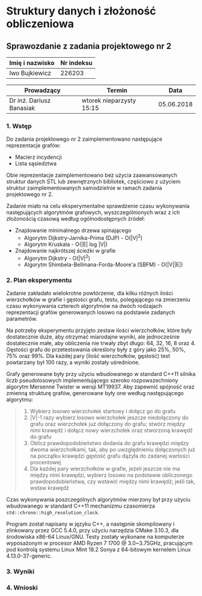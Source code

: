 # Struktury danych i złożoność obliczeniowa

## Sprawozdanie z zadania projektowego nr 2

Imię i nazwisko						| Nr indeksu
------------------------------------|---------------
Iwo Bujkiewicz						| 226203

Prowadzący					| Termin					| Data
----------------------------|---------------------------|-----------
Dr inż. Dariusz Banasiak	| wtorek nieparzysty 15:15	| 05.06.2018

### 1. Wstęp

Do zadania projektowego nr 2 zaimplementowano następujące reprezentacje grafów:

* Macierz incydencji
* Lista sąsiedztwa

Obie reprezentacje zaimplementowano bez użycia zaawansowanych struktur danych STL lub zewnętrznych bibliotek, częściowo z użyciem struktur zaimplementowanych samodzielnie w ramach zadania projektowego nr 2.

Zadanie miało na celu eksperymentalne sprawdzenie czasu wykonywania następujących algorytmów grafowych, wyszczególnionych wraz z ich złożonością czasową według ogólnodostępnych źródeł:

* Znajdowanie minimalnego drzewa spinającego
	* Algorytm Dijkstry-Jarníka-Prima (DJP) - O(\|V\|<sup>2</sup>)
	* Algorytm Kruskala - O(\|E\| log \|V\|)
* Znajdowanie najkrótszej ścieżki w grafie
	* Algorytm Dijkstry - O(\|V\|<sup>2</sup>)
	* Algorytm Shimbela-Bellmana-Forda-Moore'a (SBFM) - O(\|V\|\|E\|)

### 2. Plan eksperymentu

Zadanie zakładało wielokrotne powtórzenie, dla kilku różnych ilości wierzchołków w grafie i gęstości grafu, testu, polegającego na zmierzeniu czasu wykonywania czterech algorytmów na dwóch rodzajach reprezentacji grafów generowanych losowo na podstawie zadanych parametrów.

Na potrzeby eksperymentu przyjęto zestaw ilości wierzchołków, które były dostatecznie duże, aby otrzymać miarodajne wyniki, ale jednocześnie dostatecznie małe, aby obliczenia nie trwały zbyt długo: 64, 32, 16, 8 oraz 4. Gęstości grafu do przetestowania określony były z góry jako 25%, 50%, 75% oraz 99%. Dla każdej pary (ilość wierzchołków, gęstość) test powtarzany był 100 razy, a wyniki zostały uśrednione.

Grafy generowane były przy użyciu wbudowanego w standard C++11 silnika liczb pseudolosowych implementującego szeroko rozpowszechniony algorytm Mersenne Twister w wersji MT19937. Aby zapewnić spójność oraz zmienną strukturę grafów, generowane były one według następującego algorytmu:

> 1. Wybierz losowo wierzchołek startowy i dołącz go do grafu
> 1. \|V\|-1 razy wybierz losowo wierzchołek jeszcze niedołączony do grafu oraz wierzchołek już dołączony do grafu; stwórz między nimi krawędź i dołącz nowy wierzchołek oraz stworzoną krawędź do grafu
> 1. Oblicz prawdopodobieństwo dodania do grafu krawędzi między dwoma wierzchołkami, tak, aby po uwzględnieniu dołączonych już na początku krawędzi gęstość grafu dążyła do zadanej wartości procentowej
> 1. Dla każdej pary wierzchołków w grafie, jeżeli jeszcze nie ma między nimi krawędzi, wybierz losowo na podstawie obliczonego prawdopodobieństwa, czy wstawić między nimi krawędź; jeśli tak, wstaw krawędź

Czas wykonywania poszczególnych algorytmów mierzony był przy użyciu wbudowanego w standard C++11 mechanizmu czasomierza `std::chrono::high_resolution_clock`.

Program został napisany w języku C++, a następnie skompilowany i zlinkowany przez GCC 5.4.0, przy użyciu narzędzia CMake 3.10.3, dla środowiska x86-64 Linux/GNU. Testy zostały wykonane na komputerze wyposażonym w procesor AMD Ryzen 7 1700 @ 3.0~3.75GHz, pracującym pod kontrolą systemu Linux Mint 18.2 Sonya z 64-bitowym kernelem Linux 4.13.0-37-generic.

### 3. Wyniki



### 4. Wnioski
